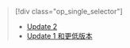 > [!div class="op_single_selector"]
> * [Update 2 ](../articles/storsimple/storsimple-clone-volume-u2.md)
> * [Update 1 和更低版本](../articles/storsimple/storsimple-clone-volume.md)
> 
> 

